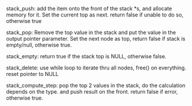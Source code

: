 stack_push:
	add the item onto the front of the stack *s, and allocate memory for it. Set the current top as next. return false if unable to do so, otherwise true

stack_pop:
	Remove the top value in the stack and put the value in the output pointer parameter. Set the next node as top, return false if stack is empty/null, otherwise true.

stack_empty:
	return true if the stack top is NULL, otherwise false.

stack_delete:
	use while loop to iterate thru all nodes, free() on everything. reset pointer to NULL

stack_compute_step:
	pop the top 2 values in the stack, do the calculation depends on the type. and push result on the front. return false if error, otherwise true.



